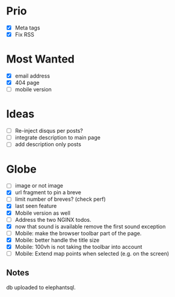# Prio

- [x] Meta tags
- [x] Fix RSS

# Most Wanted

- [x] email address
- [x] 404 page
- [ ] mobile version

# Ideas

- [ ] Re-inject disqus per posts?
- [ ] integrate description to main page
- [ ] add description only posts

# Globe

- [ ] image or not image
- [x] url fragment to pin a breve
- [ ] limit number of breves? (check perf)
- [x] last seen feature
- [x] Mobile version as well
- [ ] Address the two NGINX todos.
- [x] now that sound is available remove the first sound exception
- [ ] Mobile: make the browser toolbar part of the page.
- [x] Mobile: better handle the title size
- [x] Mobile: 100vh is not taking the toolbar into account
- [ ] Mobile: Extend map points when selected (e.g. on the screen)

## Notes

db uploaded to elephantsql.

